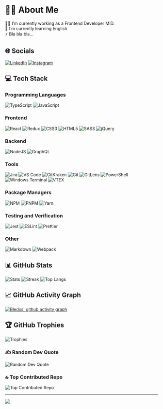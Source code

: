 # 🙋‍♂️ About Me

👨‍💻 I’m currently working as a Frontend Developer MID.<br>🌱 I’m currently
learning English<br>⚡ Bla bla bla...

## 🌐 Socials

[![LinkedIn](https://img.shields.io/badge/LinkedIn-0077B5?style=for-the-badge&logo=linkedin&logoColor=white)](https://www.linkedin.com/in/luis-c-rojas?_target=_blank)
[![Instagram](https://img.shields.io/badge/Instagram-E4405F?style=for-the-badge&logo=instagram&logoColor=white)](https://instagram.com/luisc.rojas?_target=_blank)

## 💻 Tech Stack

### Programming Languages

![TypeScript](https://img.shields.io/badge/typescript-%23007ACC.svg?style=for-the-badge&logo=typescript&logoColor=white)
![JavaScript](https://img.shields.io/badge/JavaScript-F7DF1E?style=for-the-badge&logo=javascript&logoColor=black)

### Frontend

![React](https://img.shields.io/badge/react-%2320232a.svg?style=for-the-badge&logo=react&logoColor=%2361DAFB)
![Redux](https://img.shields.io/badge/redux-%23593d88.svg?style=for-the-badge&logo=redux&logoColor=white)
![CSS3](https://img.shields.io/badge/css3-%231572B6.svg?style=for-the-badge&logo=css3&logoColor=white)
![HTML5](https://img.shields.io/badge/html5-%23E34F26.svg?style=for-the-badge&logo=html5&logoColor=white)
![SASS](https://img.shields.io/badge/SASS-hotpink.svg?style=for-the-badge&logo=SASS&logoColor=white)
![jQuery](https://img.shields.io/badge/jquery-%230769AD.svg?style=for-the-badge&logo=jquery&logoColor=white)

### Backend

![NodeJS](https://img.shields.io/badge/node.js-6DA55F?style=for-the-badge&logo=node.js&logoColor=white)
![GraphQL](https://img.shields.io/badge/-GraphQL-E10098?style=for-the-badge&logo=graphql&logoColor=white)

### Tools

![Jira](https://img.shields.io/badge/jira-%230A0FFF.svg?style=for-the-badge&logo=jira&logoColor=white)
![VS Code](https://img.shields.io/badge/Visual_Studio_Code-0078D4?style=for-the-badge&logo=visual%20studio%20code&logoColor=white)
![GitKraken](https://img.shields.io/badge/GitKraken-179287?style=for-the-badge&logo=GitKraken&logoColor=white)
![Git](https://img.shields.io/badge/Git-E44C30?style=for-the-badge&logo=git&logoColor=white)
![GitLens](https://img.shields.io/badge/GitLens-000000?style=for-the-badge&logo=git&logoColor=white)
![PowerShell](https://img.shields.io/badge/powershell-5391FE?style=for-the-badge&logo=powershell&logoColor=white)
![Windows Terminal](https://img.shields.io/badge/Windows_Terminal-4D4D4D?style=for-the-badge&logo=Windows%20Terminal&logoColor=white)
![VTEX](https://img.shields.io/badge/VTEX-FF3366?style=for-the-badge&logo=VTEX&logoColor=white)

### Package Managers

![NPM](https://img.shields.io/badge/NPM-%23000000.svg?style=for-the-badge&logo=npm&logoColor=white)
![PNPM](https://img.shields.io/badge/PNPM-FF0000?style=for-the-badge&logo=pnpm&logoColor=white)
![Yarn](https://img.shields.io/badge/yarn-%232C8EBB.svg?style=for-the-badge&logo=yarn&logoColor=white)

### Testing and Verification

![Jest](https://img.shields.io/badge/jest-%23C21325.svg?style=for-the-badge&logo=jest&logoColor=white)
![ESLint](https://img.shields.io/badge/eslint-%234B32C3.svg?style=for-the-badge&logo=eslint&logoColor=white)
![Prettier](https://img.shields.io/badge/prettier-%23F7B93E.svg?style=for-the-badge&logo=prettier&logoColor=white)

### Other

![Markdown](https://img.shields.io/badge/markdown-%23000000.svg?style=for-the-badge&logo=markdown&logoColor=white)
![Webpack](https://img.shields.io/badge/webpack-%238DD6F9.svg?style=for-the-badge&logo=webpack&logoColor=white)

## 📊 GitHub Stats

![Stats](https://github-readme-stats.vercel.app/api?username=bledxs&theme=react&text_color=FFFFFF&bg_color=0D1117&title_color=36BCF7FF&border_color=61dafb&hide_border=false&include_all_commits=true&count_private=true)
![Streak](https://github-readme-streak-stats.herokuapp.com/?user=bledxs&theme=react&background=0D1117&stroke=36BCF7FF&border=61dafb&hide_border=false)
![Top Langs](https://github-readme-stats.vercel.app/api/top-langs/?username=bledxs&theme=react&text_color=FFFFFF&bg_color=0D1117&title_color=36BCF7FF&border_color=61dafb&hide_border=false&include_all_commits=true&count_private=true&layout=compact)

## 📈 GitHub Activity Graph

[![Bledxs' github activity graph](https://github-readme-activity-graph.vercel.app/graph?username=bledxs&theme=react&background=0D1117&stroke=36BCF7FF&border=61dafb&hide_border=false)](https://github.com/bledxs/github-readme-activity-graph)

## 🏆 GitHub Trophies

![Trophies](https://github-profile-trophy.vercel.app/?username=bledxs&theme=react&no-frame=false&no-bg=false&margin-w=4)

### ✍️ Random Dev Quote

![Random Dev Quote](https://quotes-github-readme.vercel.app/api?type=horizontal&theme=radical)

### 🔝 Top Contributed Repo

![Top Contributed Repo](https://github-contributor-stats.vercel.app/api?username=bledxs&limit=5&theme=react&combine_all_yearly_contributions=true)

---

[![](https://visitcount.itsvg.in/api?id=bledxs&icon=0&color=1)](https://visitcount.itsvg.in)
